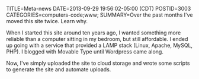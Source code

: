 TITLE=Meta-news
DATE=2013-09-29 19:56:02-05:00 (CDT)
POSTID=3003
CATEGORIES=computers-code;www;
SUMMARY=Over the past months I've moved this site twice.  Learn why.

When I started this site around ten years ago, I wanted something more reliable than a computer sitting in my bedroom, but still affordable. I ended up going with a service that provided a LAMP stack (Linux, Apache, MySQL, PHP).  I blogged with Movable Type until Wordpress came along.

Now, I've simply uploaded the site to cloud storage and wrote some scripts to generate the site and automate uploads.
